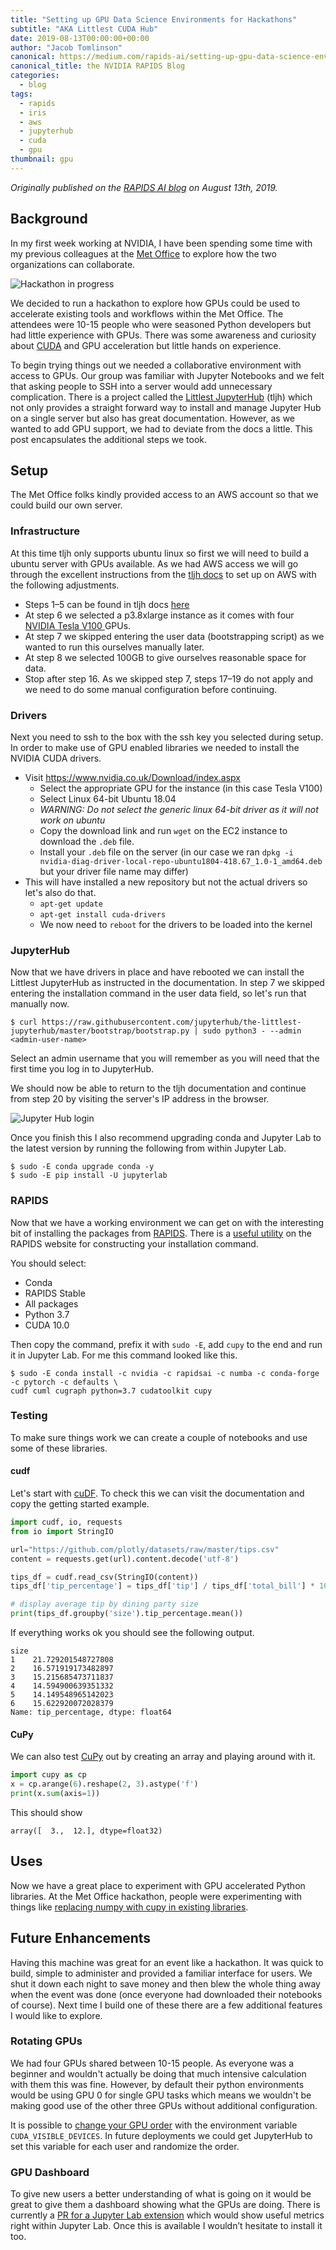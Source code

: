 ```yaml
---
title: "Setting up GPU Data Science Environments for Hackathons"
subtitle: "AKA Littlest CUDA Hub"
date: 2019-08-13T00:00:00+00:00
author: "Jacob Tomlinson"
canonical: https://medium.com/rapids-ai/setting-up-gpu-data-science-environments-for-hackathons-cdb52e7781a5
canonical_title: the NVIDIA RAPIDS Blog
categories:
  - blog
tags:
  - rapids
  - iris
  - aws
  - jupyterhub
  - cuda
  - gpu
thumbnail: gpu
---
```


_Originally published on the [RAPIDS AI blog](https://medium.com/rapids-ai/setting-up-gpu-data-science-environments-for-hackathons-cdb52e7781a5) on August 13th, 2019._

## Background

In my first week working at NVIDIA, I have been spending some time with my previous colleagues at the [Met Office](https://www.metoffice.gov.uk/) to explore how the two organizations can collaborate.

![Hackathon in progress](https://miro.medium.com/max/4008/1*8IsIY3x6_fZiTBPS5Y5R8w.png)

We decided to run a hackathon to explore how GPUs could be used to accelerate existing tools and workflows within the Met Office. The attendees were 10-15 people who were seasoned Python developers but had little experience with GPUs. There was some awareness and curiosity about [CUDA](https://developer.nvidia.com/cuda-zone) and GPU acceleration but little hands on experience.

To begin trying things out we needed a collaborative environment with access to GPUs. Our group was familiar with Jupyter Notebooks and we felt that asking people to SSH into a server would add unnecessary complication. There is a project called the [Littlest JupyterHub](https://tljh.jupyter.org/en/latest/) (tljh) which not only provides a straight forward way to install and manage Jupyter Hub on a single server but also has great documentation. However, as we wanted to add GPU support, we had to deviate from the docs a little. This post encapsulates the additional steps we took.

## Setup

The Met Office folks kindly provided access to an AWS account so that we could build our own server.

### Infrastructure

At this time tljh only supports ubuntu linux so first we will need to build a ubuntu server with GPUs available. As we had AWS access we will go through the excellent instructions from the [tljh docs](https://tljh.jupyter.org/en/latest/install/amazon.html) to set up on AWS with the following adjustments.

- Steps 1–5 can be found in tljh docs [here](https://tljh.jupyter.org/en/latest/install/amazon.html)
- At step 6 we selected a p3.8xlarge instance as it comes with four [NVIDIA Tesla V100 ](https://www.nvidia.com/en-us/data-center/tesla-v100/) GPUs.
- At step 7 we skipped entering the user data (bootstrapping script) as we wanted to run this ourselves manually later.
- At step 8 we selected 100GB to give ourselves reasonable space for data.
- Stop after step 16. As we skipped step 7, steps 17–19 do not apply and we need to do some manual configuration before continuing.

### Drivers

Next you need to ssh to the box with the ssh key you selected during setup. In order to make use of GPU enabled libraries we needed to install the NVIDIA CUDA drivers.

- Visit https://www.nvidia.co.uk/Download/index.aspx
  - Select the appropriate GPU for the instance (in this case Tesla V100)
  - Select Linux 64-bit Ubuntu 18.04
  - _WARNING: Do not select the generic linux 64-bit driver as it will not work on ubuntu_
  - Copy the download link and run `wget` on the EC2 instance to download the `.deb` file.
  - Install your `.deb` file on the server (in our case we ran `dpkg -i nvidia-diag-driver-local-repo-ubuntu1804-418.67_1.0-1_amd64.deb` but your driver file name may differ)
- This will have installed a new repository but not the actual drivers so let's also do that.
  - `apt-get update`
  - `apt-get install cuda-drivers`
  - We now need to `reboot` for the drivers to be loaded into the kernel

### JupyterHub

Now that we have drivers in place and have rebooted we can install the Littlest JupyterHub as instructed in the documentation. In step 7 we skipped entering the installation command in the user data field, so let's run that manually now.

```console
$ curl https://raw.githubusercontent.com/jupyterhub/the-littlest-jupyterhub/master/bootstrap/bootstrap.py | sudo python3 - --admin <admin-user-name>
```

Select an admin username that you will remember as you will need that the first time you log in to JupyterHub.

We should now be able to return to the tljh documentation and continue from step 20 by visiting the server's IP address in the browser.

![Jupyter Hub login](https://tljh.jupyter.org/en/latest/_images/first-login.png)

Once you finish this I also recommend upgrading conda and Jupyter Lab to the latest version by running the following from within Jupyter Lab.

```console
$ sudo -E conda upgrade conda -y
$ sudo -E pip install -U jupyterlab
```

### RAPIDS

Now that we have a working environment we can get on with the interesting bit of installing the packages from [RAPIDS](https://rapids.ai/index.html). There is a [useful utility](https://rapids.ai/start.html) on the RAPIDS website for constructing your installation command.

You should select:

- Conda
- RAPIDS Stable
- All packages
- Python 3.7
- CUDA 10.0

Then copy the command, prefix it with `sudo -E`, add `cupy` to the end and run it in Jupyter Lab. For me this command looked like this.

```console
$ sudo -E conda install -c nvidia -c rapidsai -c numba -c conda-forge -c pytorch -c defaults \
cudf cuml cugraph python=3.7 cudatoolkit cupy
```

### Testing

To make sure things work we can create a couple of notebooks and use some of these libraries.

#### cudf

Let's start with [cuDF](https://github.com/rapidsai/cudf). To check this we can visit the documentation and copy the getting started example.

```python
import cudf, io, requests
from io import StringIO

url="https://github.com/plotly/datasets/raw/master/tips.csv"
content = requests.get(url).content.decode('utf-8')

tips_df = cudf.read_csv(StringIO(content))
tips_df['tip_percentage'] = tips_df['tip'] / tips_df['total_bill'] * 100

# display average tip by dining party size
print(tips_df.groupby('size').tip_percentage.mean())
```

If everything works ok you should see the following output.

```
size
1    21.729201548727808
2    16.571919173482897
3    15.215685473711837
4    14.594900639351332
5    14.149548965142023
6    15.622920072028379
Name: tip_percentage, dtype: float64
```

#### CuPy

We can also test [CuPy](https://cupy.chainer.org/) out by creating an array and playing around with it.

```python
import cupy as cp
x = cp.arange(6).reshape(2, 3).astype('f')
print(x.sum(axis=1))
```

This should show

```
array([  3.,  12.], dtype=float32)
```

## Uses

Now we have a great place to experiment with GPU accelerated Python libraries. At the Met Office hackathon, people were experimenting with things like [replacing numpy with cupy in existing libraries](https://medium.com/informatics-lab/accelerating-iris-with-nvidia-gpus-6a5a44ff047e).

## Future Enhancements

Having this machine was great for an event like a hackathon. It was quick to build, simple to administer and provided a familiar interface for users. We shut it down each night to save money and then blew the whole thing away when the event was done (once everyone had downloaded their notebooks of course). Next time I build one of these there are a few additional features I would like to explore.

### Rotating GPUs

We had four GPUs shared between 10-15 people. As everyone was a beginner and wouldn't actually be doing that much intensive calculation with them this was fine. However, by default their python environments would be using GPU 0 for single GPU tasks which means we wouldn't be making good use of the other three GPUs without additional configuration.

It is possible to [change your GPU order](https://devblogs.nvidia.com/cuda-pro-tip-control-gpu-visibility-cuda_visible_devices/) with the environment variable `CUDA_VISIBLE_DEVICES`. In future deployments we could get JupyterHub to set this variable for each user and randomize the order.

### GPU Dashboard

To give new users a better understanding of what is going on it would be great to give them a dashboard showing what the GPUs are doing. There is currently a [PR for a Jupyter Lab extension](https://github.com/ian-r-rose/jupyterlab-bokeh-server/pull/6) which would show useful metrics right within Jupyter Lab. Once this is available I wouldn’t hesitate to install it too.
